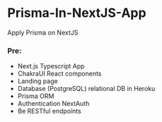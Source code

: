 # Prisma-In-NextJS-App

Apply Prisma on NextJS

### Pre:

- Next.js Typescript App
- ChakraUI React components
- Landing page
- Database (PostgreSQL) relational DB in Heroku
- Prisma ORM
- Authentication NextAuth
- Be RESTful endpoints
